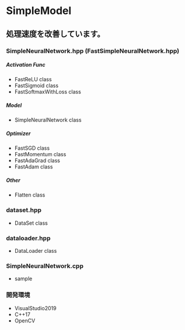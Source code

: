 # SimpleModel

## 処理速度を改善しています。

### SimpleNeuralNetwork.hpp (FastSimpleNeuralNetwork.hpp)
##### Activation Func
  - FastReLU          class
  - FastSigmoid       class
  - FastSoftmaxWithLoss class

##### Model
  - SimpleNeuralNetwork     class

##### Optimizer
  - FastSGD           class
  - FastMomentum      class
  - FastAdaGrad       class
  - FastAdam          class
 
##### Other
  - Flatten           class

### dataset.hpp
  - DataSet           class

### dataloader.hpp
  - DataLoader        class

### SimpleNeuralNetwork.cpp
  - sample

### 開発環境
- VisualStudio2019
- C++17
- OpenCV
